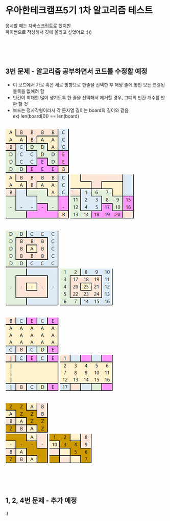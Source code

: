 # 우아한테크캠프5기 1차 알고리즘 테스트

응시할 때는 자바스크립트로 했지만<br>
파이썬으로 작성해서 깃에 올리고 싶었어요 :)))
<br><br><br><br><br>

## 3번 문제 - 알고리즘 공부하면서 코드를 수정할 예정


- 이 보드에서 가로 혹은 세로 방향으로 한줄을 선택한 후 해당 줄에 놓인 모든 연결된 블록을 없애려 함
- 빈칸이 최대한 많이 생기도록 한 줄을 선택해서 제거할 경우, 그떄의 빈칸 개수를 반환 할 것
- 보드는 정사각형이라서 각 문자열 길이는 board의 길이와 같음<br>
ex) len(board[0]) == len(board)<br><br>

![](/picture/3-1.jpg)<br>
![](/picture/3-1_max.jpg)
![](/picture/3-1_max_count.jpg)
<br><br><br>
![](/picture/3-2.jpg)<br>
![](/picture/3-2_max.jpg)
![](/picture/3-2_max_count.jpg)
<br><br><br>
![](/picture/3-3.jpg)<br>
![](/picture/3-3_max.gif)
![](/picture/3-3_max_count.jpg)
<br><br><br>
![](/picture/3-4.jpg)<br>
![](/picture/3-4_max.jpg)
![](/picture/3-4_max_count.jpg)
<br><br><br><br><br>

## 1, 2, 4번 문제 - 추가 예정

:)